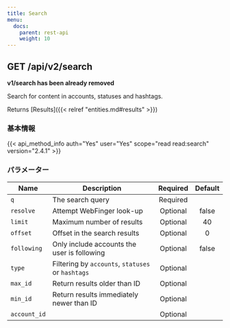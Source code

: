 ```yaml
---
title: Search
menu:
  docs:
    parent: rest-api
    weight: 10
---
```


## GET /api/v2/search

**v1/search has been already removed**

Search for content in accounts, statuses and hashtags.

Returns [Results]({{< relref "entities.md#results" >}})

### 基本情報

{{< api_method_info auth="Yes" user="Yes" scope="read read:search" version="2.4.1" >}}

### パラメーター

|Name|Description|Required|Default|
|----|-----------|:------:|:-----:|
| `q` | The search query | Required ||
| `resolve` | Attempt WebFinger look-up | Optional |false|
| `limit` | Maximum number of results | Optional | 40 |
| `offset` | Offset in the search results | Optional | 0 |
| `following` | Only include accounts the user is following | Optional | false |
| `type` | Filtering by `accounts`, `statuses` or `hashtags` | Optional ||
| `max_id` | Return results older than ID | Optional ||
| `min_id` | Return results immediately newer than ID | Optional ||
| `account_id` | | Optional |  |